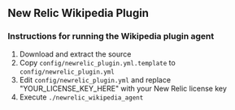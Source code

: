 ## New Relic Wikipedia Plugin

### Instructions for running the Wikipedia plugin agent

1. Download and extract the source
1. Copy `config/newrelic_plugin.yml.template` to `config/newrelic_plugin.yml`
1. Edit `config/newrelic_plugin.yml` and replace "YOUR_LICENSE_KEY_HERE" with your New Relic license key
1. Execute `./newrelic_wikipedia_agent`
